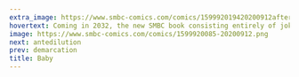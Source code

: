 ```yaml
---
extra_image: https://www.smbc-comics.com/comics/159992019420200912after.png
hovertext: Coming in 2032, the new SMBC book consisting entirely of jokes where a pickup line reveals deep psychological pain.
image: https://www.smbc-comics.com/comics/1599920085-20200912.png
next: antedilution
prev: demarcation
title: Baby
---
```

